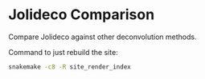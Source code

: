 # Jolideco Comparison

Compare Jolideco against other deconvolution methods.


Command to just rebuild the site:

```bash
snakemake -c8 -R site_render_index
```
